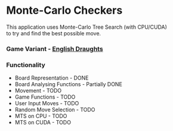 # Monte-Carlo Checkers

This application uses Monte-Carlo Tree Search (with CPU/CUDA) \
to try and find the best possible move.

### Game Variant - [English Draughts](https://en.wikipedia.org/wiki/English_draughts)

### Functionality

* Board Representation - DONE
* Board Analysing Functions - Partially DONE
* Movement - TODO
* Game Functions - TODO
* User Input Moves - TODO
* Random Move Selection - TODO
* MTS on CPU - TODO
* MTS on CUDA - TODO
